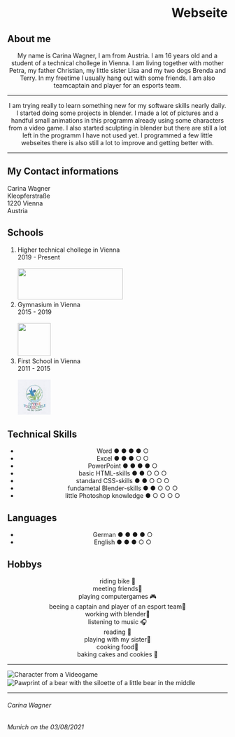 
<html lang="en">
  <head>
  <meta charset="UTF-8">
  <link rel="stylesheet" type="text/css" href="main.css">
   <h1 align="right">Webseite</h1>
</head>
<body>
  <h2> About me</h2> 
  <p align="center">My name is Carina Wagner, I am from Austria. I am 16 years old and a student of a technical chollege in Vienna. I am living together with mother Petra, my father Christian, my little sister Lisa and my two dogs Brenda and Terry. In my freetime I usually hang out with some friends. I am also teamcaptain and player for an esports team.</p>
  <hr>
  <p align="center">I am trying really to learn something new for my software skills nearly daily. I started doing some projects in blender. I made a lot of pictures and a handful small animations in this programm already using some characters from a video game. I also started sculpting in blender but there are still a lot left in the programm I have not used yet. I programmed a few little webseites there is also still a lot to improve and getting better with.</p>
  <hr>
  <h2>My Contact informations</h2>
  <article >Carina Wagner</article>
  <article>Kleopferstraße</article>
  <article>1220 Vienna</article>
  <article>Austria</article>
  <h2>Schools</h2>
<ol>
  <li>Higher technical chollege in Vienna</li>
  <article>2019 - Present </article>
  <br align="center">
  <a  align="center" href="https://www.htl-donaustadt.at">
         <img src="https://upload.wikimedia.org/wikipedia/commons/thumb/f/f1/HTL_Donaustadt_Logo.svg/1200px-HTL_Donaustadt_Logo.svg.png"
         width="240" height="71,9">
      </a>                            
  <li>Gymnasium in Vienna</li>
  <article>2015 - 2019</article>
  <br>
  <a href="https://www.brg-seestadt.at/">
         <img src="https://bildungshub.wien/wp-content/uploads/2020/11/sim_see_logo.png"
         width="75" height="75">
      </a>
  <li>First School in Vienna</li>
  <article>2011 - 2015</article>
<br>
  <a href="http://www.offene-volksschule-an-der-lobau.at/Startseite/">
         <img src="https://github.com/CarinaMarieWagner/carinawagner.github.io/blob/main/Download.jpeg?raw=true" width="75" height="80">
      </a>
  </ol>
  <h2>Technical Skills</h2>
  <ul>
    <li align="center">Word ● ● ● ● ○</li>
    <li align="center">Excel ● ● ● ○ ○</li>
    <li align="center">PowerPoint ● ● ● ● ○</li>                
    <li align="center">basic HTML-skills ● ● ○ ○ ○</li> 
    <li align="center">standard CSS-skills ● ● ○ ○ ○</li>
    <li align="center">fundametal Blender-skills ● ● ○ ○ ○</li>
    <li align="center">little Photoshop knowledge ● ○ ○ ○ ○</li>
  </ul>
  <h2> Languages</h2>
<ul>
  <li align="center">German  ● ● ● ● ○</li>
  <li align="center">English ● ● ● ○ ○</li>
</ul>
<h2>Hobbys</h2>
  <article align="center">riding bike 🚴︁</article>
  <article align="center">meeting friends👤︁</article>
  <article align="center">playing computergames 🎮︁</article>
  <article align="center">beeing a captain and player of an esport team🏅︁</article>
  <article align="center">working with blender🎥︁</article>
  <article align="center">listening to music 🎧︁</article>
  <article align="center">reading 📖︁</article>
  <article align="center">playing with my sister🏓︁</article>
  <article align="center">cooking food🍴︁</article>
  <article align="center">baking cakes and cookies 🥧︁</article>
<hr>
 <img src="https://images-wixmp-ed30a86b8c4ca887773594c2.wixmp.com/f/8fde87e7-9e99-430f-b8cd-b1255d5ac4b2/def2c7y-adfaa43e-3225-4ea9-bf2b-16a8ac805093.png/v1/fill/w_753,h_1062,strp/nea_karlsson___graff_crafter__by_kabalstein_def2c7y-pre.png?token=eyJ0eXAiOiJKV1QiLCJhbGciOiJIUzI1NiJ9.eyJzdWIiOiJ1cm46YXBwOjdlMGQxODg5ODIyNjQzNzNhNWYwZDQxNWVhMGQyNmUwIiwiaXNzIjoidXJuOmFwcDo3ZTBkMTg4OTgyMjY0MzczYTVmMGQ0MTVlYTBkMjZlMCIsIm9iaiI6W1t7ImhlaWdodCI6Ijw9MTgwNSIsInBhdGgiOiJcL2ZcLzhmZGU4N2U3LTllOTktNDMwZi1iOGNkLWIxMjU1ZDVhYzRiMlwvZGVmMmM3eS1hZGZhYTQzZS0zMjI1LTRlYTktYmYyYi0xNmE4YWM4MDUwOTMucG5nIiwid2lkdGgiOiI8PTEyODAifV1dLCJhdWQiOlsidXJuOnNlcnZpY2U6aW1hZ2Uub3BlcmF0aW9ucyJdfQ.HGngdvhvkoVGlsXG-_ic8-QxRvb0EjpnSxEqlxZrSW8  " alt="Character from a Videogame" width="251" height="354"><img src="https://m.media-amazon.com/images/I/61ZuPlv2e1L._AC_UL320_.jpg" width="160" height=" 139" align="center" alt="Pawprint of a bear with the siloette of a little bear in the middle"> 
  <hr>
</body>
<footer> 
  <h6>Carina Wagner</h6>
  <h6>Munich on the 03/08/2021</h6>
 </footer>
</html>
